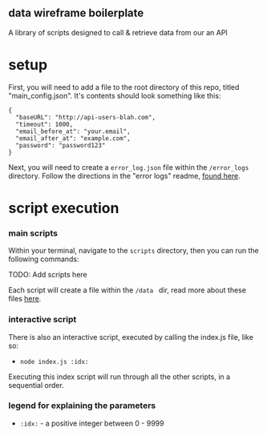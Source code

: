## data wireframe boilerplate
A library of scripts designed to call & retrieve data from our an API

# setup
First, you will need to add a file to the root directory of this repo, titled "main_config.json". It's contents should look something like this:

```
{
  "baseURL": "http://api-users-blah.com",
  "timeout": 1000,
  "email_before_at": "your.email",
  "email_after_at": "example.com",
  "password": "password123"
}
```

Next, you will need to create a `error_log.json` file within the `/error_logs` directory. Follow the directions in the "error logs" readme, [found here](./error_logs/README.md).


# script execution

### main scripts
Within your terminal, navigate to the `scripts` directory, then you can run the following commands:

TODO: Add scripts here

Each script will create a file within the `/data ` dir, read more about these files [here](./data/README.md).

### interactive script
There is also an interactive script, executed by calling the index.js file, like so:

- `node index.js :idx:`

Executing this index script will run through all the other scripts, in a sequential order.

### legend for explaining the parameters
- `:idx:` - a positive integer between 0 - 9999

